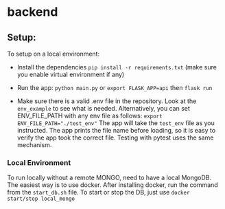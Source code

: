 # backend

## Setup:

To setup on a local environment:

- Install the dependencies
  `pip install -r requirements.txt` (make sure you enable virtual environment if any)
- Run the app:
  `python main.py` or `export FLASK_APP=api` then `flask run`

- Make sure there is a valid .env file in the repository. Look at the `env_example` to see what is needed.
  Alternatively, you can set ENV_FILE_PATH with any env file as follows: `export ENV_FILE_PATH="./test_env"`
  The app will take the `test_env` file as you instructed. The app prints the file name before loading, so it is easy to
  verify the app took the correct file. Testing with pytest uses the same mechanism.

### Local Environment

To run locally without a remote MONGO, need to have a local MongoDB. The easiest way is to use docker. After installing
docker, run the command from the `start_db.sh`
file. To start or stop the DB, just use `docker start/stop local_mongo`
